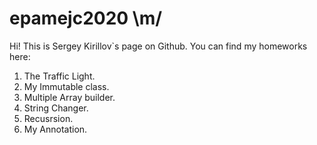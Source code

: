 # epamejc2020 \m/
Hi! This is Sergey Kirillov`s page on Github.
You can find my homeworks here:
1. The Traffic Light.
2. My Immutable class.
3. Multiple Array builder.
4. String Changer.
5. Recusrsion.
6. My Annotation.

